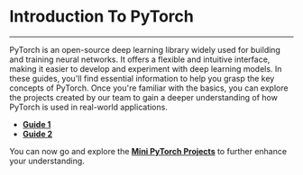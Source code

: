 # Introduction To PyTorch
--------------------------
PyTorch is an open-source deep learning library widely used for building and training neural networks. It offers a flexible and intuitive interface, making it easier to develop and experiment with deep learning models. In these guides, you'll find essential information to help you grasp the key concepts of PyTorch. Once you're familiar with the basics, you can explore the projects created by our team to gain a deeper understanding of how PyTorch is used in real-world applications.
- **[Guide 1](https://github.com/fatnaoui/SimLLM/blob/main/IntroToPyTorch/Introduction_To_PyTorch_Part_1.pdf)**
- **[Guide 2](https://github.com/fatnaoui/SimLLM/blob/main/IntroToPyTorch/Introduction_To_PyTorch_Part_2.pdf)**

You can now go and explore the **[Mini PyTorch Projects](https://github.com/fatnaoui/SimLLM/tree/main/IntroToPyTorch/MiniProject)** to further enhance your understanding.
